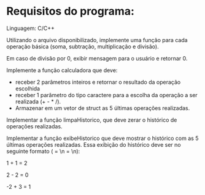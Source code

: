 # Requisitos do programa: 

Linguagem: C/C++

Utilizando o arquivo disponibilizado, implemente uma função para cada operação básica (soma, subtração, multiplicação e divisão).

Em caso de divisão por 0, exibir mensagem para o usuário e retornar 0.

Implemente a função calculadora que deve:

- receber 2 parâmetros inteiros e retornar o resultado da operação escolhida
- receber 1 parâmetro do tipo caractere para a escolha da operação a ser realizada (+ - * /).
- Armazenar em um vetor de struct as 5 últimas operações realizadas.

Implementar a função limpaHistorico, que deve zerar o histórico de operações realizadas.

Implementar a função exibeHistorico que deve mostrar o histórico com as 5 últimas operações realizadas. Essa exibição do histórico deve ser no seguinte formato ( = \n = \n):

1 + 1 = 2

2 - 2 = 0

-2 + 3 = 1